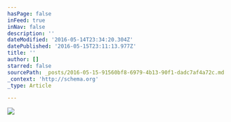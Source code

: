 ```yaml
---
hasPage: false
inFeed: true
inNav: false
description: ''
dateModified: '2016-05-14T23:34:20.304Z'
datePublished: '2016-05-15T23:11:13.977Z'
title: ''
author: []
starred: false
sourcePath: _posts/2016-05-15-91560bf8-6979-4b13-90f1-dadc7af4a72c.md
_context: 'http://schema.org'
_type: Article

---
```

![](https://the-grid-user-content.s3-us-west-2.amazonaws.com/614fbabf-3649-4d31-9f1c-76e705edc98a.jpg)
